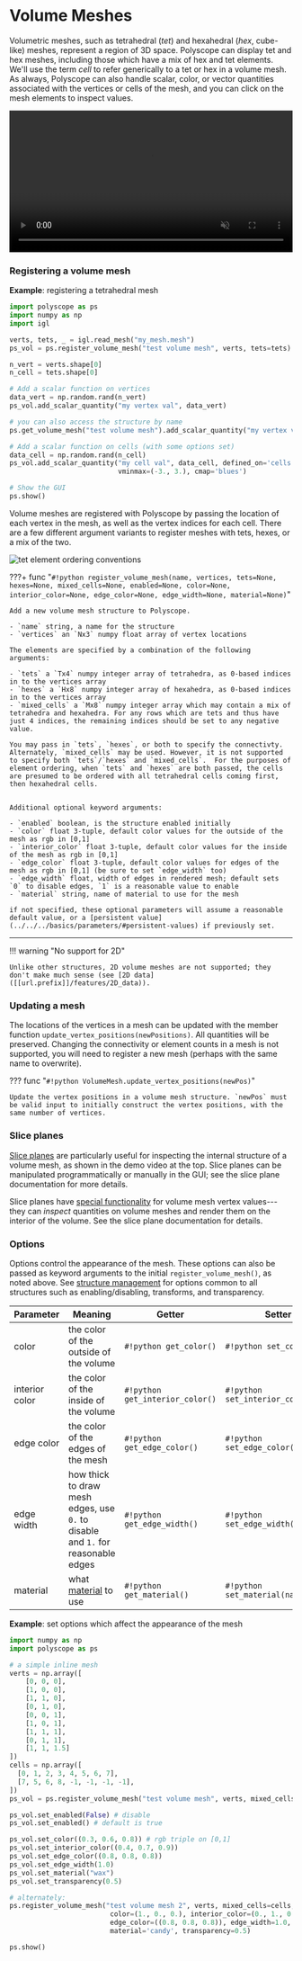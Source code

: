 # Volume Meshes

Volumetric meshes, such as tetrahedral (*tet*) and hexahedral (*hex*, cube-like) meshes, represent a region of 3D space. Polyscope can display tet and hex meshes, including those which have a mix of hex and tet elements. We'll use the term *cell* to refer generically to a tet or hex in a volume mesh. As always, Polyscope can also handle scalar, color, or vector quantities associated with the vertices or cells of the mesh, and you can click on the mesh elements to inspect values.

<video width=100% autoplay muted loop>
  <source src="/media/movies/volume_demo_compress.mp4" type="video/mp4">
  Your browser does not support the video tag.
</video>

### Registering a volume mesh
**Example**: registering a tetrahedral mesh

```python
import polyscope as ps
import numpy as np
import igl

verts, tets, _ = igl.read_mesh("my_mesh.mesh")
ps_vol = ps.register_volume_mesh("test volume mesh", verts, tets=tets)

n_vert = verts.shape[0]
n_cell = tets.shape[0]

# Add a scalar function on vertices
data_vert = np.random.rand(n_vert)
ps_vol.add_scalar_quantity("my vertex val", data_vert)

# you can also access the structure by name
ps.get_volume_mesh("test volume mesh").add_scalar_quantity("my vertex val", data_vert)

# Add a scalar function on cells (with some options set)
data_cell = np.random.rand(n_cell)
ps_vol.add_scalar_quantity("my cell val", data_cell, defined_on='cells',
                           vminmax=(-3., 3.), cmap='blues')

# Show the GUI
ps.show() 
```

Volume meshes are registered with Polyscope by passing the location of each vertex in the mesh, as well as the vertex indices for each cell. There are a few different argument variants to register meshes with tets, hexes, or a mix of the two. 

![tet element ordering conventions]([[url.prefix]]/media/tet_element_orderings.jpg)



???+ func "`#!python register_volume_mesh(name, vertices, tets=None, hexes=None, mixed_cells=None, enabled=None, color=None, interior_color=None, edge_color=None, edge_width=None, material=None)`"

    Add a new volume mesh structure to Polyscope.

    - `name` string, a name for the structure
    - `vertices` an `Nx3` numpy float array of vertex locations 

    The elements are specified by a combination of the following arguments:

    - `tets` a `Tx4` numpy integer array of tetrahedra, as 0-based indices in to the vertices array
    - `hexes` a `Hx8` numpy integer array of hexahedra, as 0-based indices in to the vertices array
    - `mixed_cells` a `Mx8` numpy integer array which may contain a mix of tetrahedra and hexahedra. For any rows which are tets and thus have just 4 indices, the remaining indices should be set to any negative value.

    You may pass in `tets`, `hexes`, or both to specify the connectivty. Alternately, `mixed_cells` may be used. However, it is not supported to specify both `tets`/`hexes` and `mixed_cells`.  For the purposes of element ordering, when `tets` and `hexes` are both passed, the cells are presumed to be ordered with all tetrahedral cells coming first, then hexahedral cells.


    Additional optional keyword arguments:

    - `enabled` boolean, is the structure enabled initially
    - `color` float 3-tuple, default color values for the outside of the mesh as rgb in [0,1]
    - `interior_color` float 3-tuple, default color values for the inside of the mesh as rgb in [0,1]
    - `edge_color` float 3-tuple, default color values for edges of the mesh as rgb in [0,1] (be sure to set `edge_width` too)
    - `edge_width` float, width of edges in rendered mesh; default sets `0` to disable edges, `1` is a reasonable value to enable
    - `material` string, name of material to use for the mesh

    if not specified, these optional parameters will assume a reasonable default value, or a [persistent value](../../../basics/parameters/#persistent-values) if previously set.


---

!!! warning "No support for 2D"

    Unlike other structures, 2D volume meshes are not supported; they don't make much sense (see [2D data]([[url.prefix]]/features/2D_data)).


### Updating a mesh

The locations of the vertices in a mesh can be updated with the member function `update_vertex_positions(newPositions)`. All quantities will be preserved. Changing the connectivity or element counts in a mesh is not supported, you will need to register a new mesh (perhaps with the same name to overwrite).


??? func "`#!python VolumeMesh.update_vertex_positions(newPos)`"

    Update the vertex positions in a volume mesh structure. `newPos` must be valid input to initially construct the vertex positions, with the same number of vertices.


### Slice planes

[Slice planes]([[url.prefix]]/features/slice_planes) are particularly useful for inspecting the internal structure of a volume mesh, as shown in the demo video at the top. Slice planes can be manipulated programmatically or manually in the GUI; see the slice plane documentation for more details.

Slice planes have [special functionality]([[url.prefix]]/features/slice_planes/#inspecting-volume-meshes) for volume mesh vertex values---they can _inspect_ quantities on volume meshes and render them on the interior of the volume. See the slice plane documentation for details.

### Options

Options control the appearance of the mesh. These options can also be passed as keyword arguments to the initial `register_volume_mesh()`, as noted above.  See [structure management]([[url.prefix]]/structures/structure_management/#structure-options) for options common to all structures such as enabling/disabling, transforms, and transparency.

**Parameter** | **Meaning** | **Getter** | **Setter** | **Persistent?**
--- | --- | --- | --- | ---
color | the color of the outside of the volume | `#!python get_color()` | `#!python set_color(val)` | [yes]([[url.prefix]]/basics/parameters/#persistent-values)
interior color | the color of the inside of the volume | `#!python get_interior_color()` | `#!python set_interior_color(val)` | [yes]([[url.prefix]]/basics/parameters/#persistent-values)
edge color | the color of the edges of the mesh | `#!python get_edge_color()` | `#!python set_edge_color(val)` | [yes]([[url.prefix]]/basics/parameters/#persistent-values)
edge width | how thick to draw mesh edges, use `0.` to disable and `1.` for reasonable edges | `#!python get_edge_width()` | `#!python set_edge_width(val)` | [yes]([[url.prefix]]/basics/parameters/#persistent-values)
material | what [material]([[url.prefix]]/features/materials) to use | `#!python get_material()` | `#!python set_material(name)` | [yes]([[url.prefix]]/basics/parameters/#persistent-values) |

**Example**: set options which affect the appearance of the mesh
```python
import numpy as np
import polyscope as ps

# a simple inline mesh
verts = np.array([
    [0, 0, 0],
    [1, 0, 0],
    [1, 1, 0],
    [0, 1, 0],
    [0, 0, 1],
    [1, 0, 1],
    [1, 1, 1],
    [0, 1, 1],
    [1, 1, 1.5]
])
cells = np.array([
  [0, 1, 2, 3, 4, 5, 6, 7],
  [7, 5, 6, 8, -1, -1, -1, -1],
])
ps_vol = ps.register_volume_mesh("test volume mesh", verts, mixed_cells=cells)

ps_vol.set_enabled(False) # disable
ps_vol.set_enabled() # default is true

ps_vol.set_color((0.3, 0.6, 0.8)) # rgb triple on [0,1]
ps_vol.set_interior_color((0.4, 0.7, 0.9))
ps_vol.set_edge_color((0.8, 0.8, 0.8)) 
ps_vol.set_edge_width(1.0)
ps_vol.set_material("wax")
ps_vol.set_transparency(0.5)

# alternately:
ps.register_volume_mesh("test volume mesh 2", verts, mixed_cells=cells, enabled=False, 
                         color=(1., 0., 0.), interior_color=(0., 1., 0.),
                         edge_color=((0.8, 0.8, 0.8)), edge_width=1.0, 
                         material='candy', transparency=0.5)

ps.show()
```
